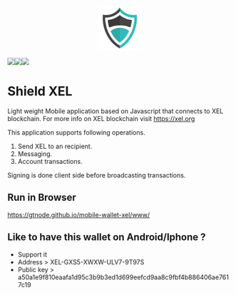 <p align="center"> 
<img src="res/android/shield.png" width="100">
</p>
<img src=https://build.phonegap.com/apps/3402398/badge/1834250366/version.svg /><img src=https://build.phonegap.com/apps/3402398/badge/1834250366/android.svg /><img src=https://build.phonegap.com/apps/3402398/badge/1834250366/winphone.svg />

# Shield XEL
Light weight Mobile application based on Javascript that connects to XEL blockchain. For more info on XEL blockchain visit https://xel.org

This application supports following operations.

1. Send XEL to an recipient.
2. Messaging.
3. Account transactions.

Signing is done client side before broadcasting transactions.


## Run in Browser

https://gtnode.github.io/mobile-wallet-xel/www/


## Like to have this wallet on Android/Iphone ?

* Support it 
* Address    >  XEL-GXS5-XWXW-ULV7-9T97S
* Public key > a50a1e9f810eaafa1d95c3b9b3ed1d699eefcd9aa8c9fbf4b886406ae7617c19
